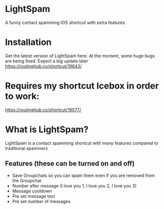 # LightSpam
A funny contact spamming IOS shortcut with extra features

# Installation
Get the latest version of LightSpam here. At the moment, some huge bugs are being fixed. Expect a big update later
https://routinehub.co/shortcut/19643/

# Requires my shortcut Icebox in order to work:
https://routinehub.co/shortcut/19577/

# What is LightSpam?
LightSpam is a contact spamming shortcut with many features compared to traditional spammers
## Features (these can be turned on and off)
* Save Groupchats so you can spam them even if you are removed from the Groupchat 
* Number after message (I love you 1, I love you 2, I love you 3)
* Message cooldown
* Pre set message text 
* Pre set number of messages
